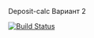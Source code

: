 Deposit-calc Вариант 2

[![Build Status](https://travis-ci.org/sergo666/Deposit-calc.svg?branch=master)](https://travis-ci.org/sergo666/Deposit-calc)
